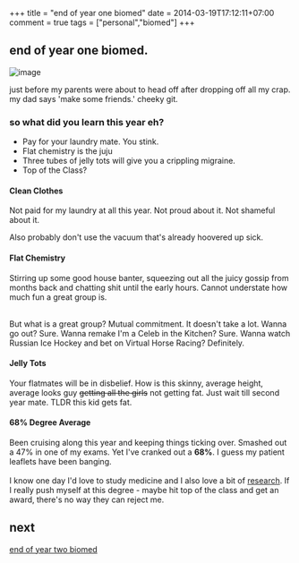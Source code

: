 +++
title = "end of year one biomed"
date = 2014-03-19T17:12:11+07:00
comment = true
tags = ["personal","biomed"]
+++



## end of year one biomed.

![image](/images/first-year.jpg)

just before my parents were about to head off after dropping off all my crap. my dad says 'make some friends.' cheeky git.



### so what did you learn this year eh?
- Pay for your laundry mate. You stink.
- Flat chemistry is the juju
- Three tubes of jelly tots will give you a crippling migraine.
- Top of the Class?

#### Clean Clothes
Not paid for my laundry at all this year. Not proud about it. Not shameful about it.

Also probably don't use the vacuum that's already hoovered up sick.

#### Flat Chemistry
Stirring up some good house banter, squeezing out all the juicy gossip from months back and chatting shit until the early hours. Cannot understate how much fun a great group is.<br><br>

But what is a great group? Mutual commitment. It doesn't take a lot. Wanna go out? Sure. Wanna remake I'm a Celeb in the Kitchen? Sure. Wanna watch Russian Ice Hockey and bet on Virtual Horse Racing? Definitely.

#### Jelly Tots
Your flatmates will be in disbelief. How is this skinny, average height, average looks guy <strike>getting all the girls</strike> not getting fat. Just wait till second year mate. TLDR this kid gets fat.

#### 68% Degree Average
Been cruising along this year and keeping things ticking over. Smashed out a 47% in one of my exams. Yet I've cranked out a **68%**. I guess my patient leaflets have been banging.<br><br>
I know one day I'd love to study medicine and I also love a bit of [research](/posts/research). If I really push myself at this degree - maybe hit top of the class and get an award, there's no way they can reject me.


## next
[end of year two biomed](/posts/biomed-chapter-three)